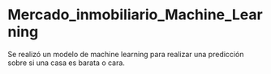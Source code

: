 # Mercado_inmobiliario_Machine_Learning
Se realizó un modelo de machine learning para realizar una predicción sobre si una casa es barata o cara.
